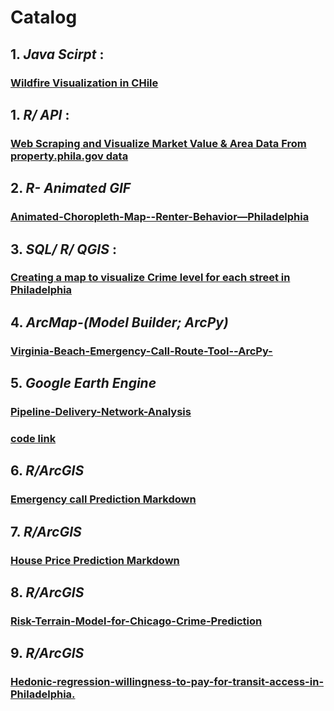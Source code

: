 # Catalog
## 1. *Java Scirpt* :
### [Wildfire Visualization in CHile](https://github.com/fangnandu/OST4GIS-Midterm)
## 1. *R/ API* :
### [Web Scraping and Visualize Market Value & Area Data From property.phila.gov data](https://github.com/fangnandu/Web-Scraping-House-Value-in-Rittenhouse-Philadelphia)
## 2. *R- Animated GIF*
### [Animated-Choropleth-Map--Renter-Behavior—Philadelphia](https://github.com/fangnandu/Animated-Choropleth-Map--Renter-Behavior--Philadelphia)
## 3. *SQL/ R/ QGIS* :
### [Creating a map to visualize Crime level for each street in Philadelphia](https://github.com/fangnandu/Street-Crime-level-in-Philadelphia)
## 4. *ArcMap-(Model Builder; ArcPy)*
### [Virginia-Beach-Emergency-Call-Route-Tool--ArcPy-](https://github.com/fangnandu/Virginia-Beach-Emergency-Call-Route-Tool--ArcPy-/blob/master/Du%2CFangnan_ARCPY_FINAL.pdf)
## 5. *Google Earth Engine*
### [Pipeline-Delivery-Network-Analysis](https://github.com/fangnandu/Pipeline-Delivery-Network-Analysis/blob/master/Du%2C%20Fangnan_GEE_Final.pdf)
### [code link](https://code.earthengine.google.com/66611a674e493b6daf982528aa9ac00d)
## 6. *R/ArcGIS*
### [Emergency call Prediction Markdown](http://htmlpreview.github.io/?https://github.com/fangnandu/Emergency-call-prediction-In-Virginia-Beach/blob/master/r-markdownforemergencycalls.html)
## 7. *R/ArcGIS*
### [House Price Prediction Markdown](https://minhaskamal.github.io/DownGit/#/home?url=https:%2F%2Fgithub.com%2Ffangnandu%2F1.House-Price-Prediction-in-Boston-2.Emergency-call-prediction-In-Virginia-Beach%2Fblob%2Fmaster%2FRMDHousePricePredictioninBoston.html)
## 8. *R/ArcGIS*
### [Risk-Terrain-Model-for-Chicago-Crime-Prediction](https://github.com/fangnandu/Risk-Terrain-Model-for-Chicago-Crime-Prediction)
## 9. *R/ArcGIS*
### [Hedonic-regression-willingness-to-pay-for-transit-access-in-Philadelphia.](https://github.com/fangnandu/Hedonic-regression-willingness-to-pay-for-transit-access-in-Philadelphia)
          

